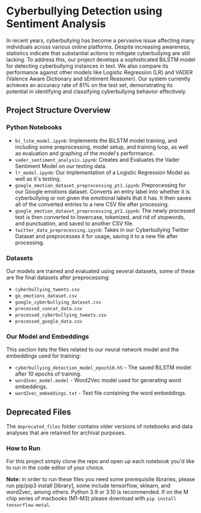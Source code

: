 # Cyberbullying Detection using Sentiment Analysis

In recent years, cyberbullying has become a pervasive issue affecting many individuals across various online platforms. Despite increasing awareness, statistics indicate that substantial actions to mitigate cyberbullying are still lacking. To address this, our project develops a sophisticated BiLSTM model for detecting cyberbullying instances in text. We also compare its performance against other models like Logistic Regression (LR) and VADER (Valence Aware Dictionary and sEntiment Reasoner). Our system currently achieves an accuracy rate of 81% on the test set, demonstrating its potential in identifying and classifying cyberbullying behavior effectively.

## Project Structure Overview

### Python Notebooks
- `bi_lstm_model.ipynb`: Implements the BiLSTM model training, and including some preprocessing, model setup, and training loop, as well as evaluation and graphing of the model's performance.
- `vader_sentiment_analysis.ipynb`: Creates and Evaluates the Vader Sentiment Model on our testing data.
- `lr_model.ipynb`: Our implementation of a Logistic Regression Model as well as it's testing.
- `google_emotion_dataset_preprocessing_pt1.ipynb`: Preprocessing for our Google emotions dataset. Converts an entry label into whether it is cyberbullying or not given the emotional labels that it has. It then saves all of the converted entries to a new CSV file after processing.
- `google_emotion_dataset_preprocessing_pt2.ipynb`: The newly processed text is then converted to lowercase, tokenized, and rid of stopwords, and punctuation, and saved to another CSV file.
- `twitter_data_preprocessing.ipynb`: Takes in our Cyberbullying Twitter Dataset and preprocesses it for usage, saving it to a new file after processing.

### Datasets
Our models are trained and evaluated using several datasets, some of these are the final datasets after preprocessing:
- `cyberbullying_tweets.csv`
- `go_emotions_dataset.csv`
- `google_cyberbullying_dataset.csv`
- `processed_concat_data.csv`
- `processed_cyberbullying_tweets.csv`
- `processed_google_data.csv`

### Our Model and Embeddings
This section lists the files related to our neural network model and the embeddings used for training:
- `cyberbullying_detection_model_epoch10.h5` - The saved BiLSTM model after 10 epochs of training.
- `word2vec_model.model` - Word2Vec model used for generating word embeddings.
- `word2vec_embeddings.txt` - Text file containing the word embeddings.

## Deprecated Files
The `deprecated_files` folder contains older versions of notebooks and data analyses that are retained for archival purposes.

### How to Run
For this project simply clone the repo and open up each notebook you'd like to run in the code editor of your choice.

__Note:__ in order to run these files you need some prerequisite libraries, please run pip/pip3 install [library], some include tensorflow, sklearn, and word2vec, among others.
          Python 3.9 or 3.10 is recommended. If on the M chip series of macbooks (M1-M3) please download with `pip install tensorflow-metal`.
